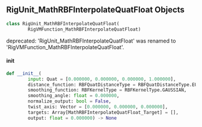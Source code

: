 ## RigUnit_MathRBFInterpolateQuatFloat Objects

```python
class RigUnit_MathRBFInterpolateQuatFloat(
        RigVMFunction_MathRBFInterpolateQuatFloat)
```

deprecated: 'RigUnit_MathRBFInterpolateQuatFloat' was renamed to 'RigVMFunction_MathRBFInterpolateQuatFloat'.

<a id="unreal.RigUnit_MathRBFInterpolateQuatFloat.__init__"></a>

#### __init__

```python
def __init__(
        input: Quat = [0.000000, 0.000000, 0.000000, 1.000000],
        distance_function: RBFQuatDistanceType = RBFQuatDistanceType.EUCLIDEAN,
        smoothing_function: RBFKernelType = RBFKernelType.GAUSSIAN,
        smoothing_angle: float = 0.000000,
        normalize_output: bool = False,
        twist_axis: Vector = [0.000000, 0.000000, 0.000000],
        targets: Array[MathRBFInterpolateQuatFloat_Target] = [],
        output: float = 0.000000) -> None
```

<a id="unreal.MathRBFInterpolateQuatVector_Target"></a>